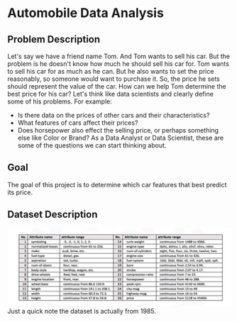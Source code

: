 # Automobile Data Analysis
## Problem Description 
Let's say we have a friend name Tom. And Tom wants to sell his car. But the problem is he doesn't know how much he should sell his car for. Tom wants to sell his car for as much as he can. But he also wants to set the price reasonably, so someone would want to purchase it. So, the price he sets should represent the value of the car.
How can we help Tom determine the best price for his car? Let's think like data scientists and clearly define some of his problems. For example: 
- Is there data on the prices of other cars and their characteristics? 
-	What features of cars affect their prices? 
-	Does horsepower also effect the selling price, or perhaps something else like Color or Brand? 
As a Data Analyst or Data Scientist, these are some of the questions we can start thinking about.
## Goal
The goal of this project is to determine which car features that best predict its price.
## Dataset Description
<img src="Snapshots\Attributes.png" alt="Attributes">
Just a quick note the dataset is actually from 1985.

